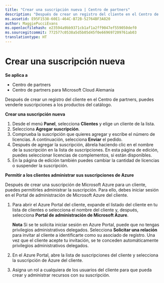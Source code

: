 ```yaml
---
title: "Crear una suscripción nueva | Centro de partners"
description: "Después de crear un registro del cliente en el Centro de partners, puedes venderle suscripciones a los productos del catálogo."
ms.assetid: E95F1538-60E1-464C-B72B-52764BF3A820
author: MaggiePucciEvans
ms.openlocfilehash: e23594a9bb9371cb1af1a2ff9047ef559050def0
ms.sourcegitcommit: 772577c0538a5d5b05d45f0e669697209761ab03
translationtype: HT
---
```

# <a name="create-a-new-subscription"></a>Crear una suscripción nueva

**Se aplica a**

-  Centro de partners
-  Centro de partners para Microsoft Cloud Alemania

Después de crear un registro del cliente en el Centro de partners, puedes venderle suscripciones a los productos del catálogo.

**Crear una suscripción nueva**

1.  Desde el menú **Panel**, selecciona **Clientes** y elige un cliente de la lista.
2.  Selecciona **Agregar suscripción**.
3.  Comprueba la suscripción que quieres agregar y escribe el número de licencias. A continuación, selecciona **Enviar** el pedido.
4.  Después de agregar la suscripción, ábrela haciendo clic en el nombre de la suscripción en la lista de suscripciones. En esta página de edición, puedes seleccionar licencias de complementos, si están disponibles.
5.  En la página de edición también puedes cambiar la cantidad de licencias o suspender la suscripción.

**Permitir a los clientes administrar sus suscripciones de Azure**

Después de crear una suscripción de Microsoft Azure para un cliente, puedes permitirles administrar la suscripción. Para ello, debes iniciar sesión en el Portal de administración de Microsoft Azure del cliente. 

1.  Para abrir el Azure Portal del cliente, expande el listado del cliente en tu lista de clientes o selecciona el nombre del cliente y, después, selecciona **Portal de administración de Microsoft Azure**.
    
    **Nota**  Si se te solicita iniciar sesión en Azure Portal, puede que no tengas privilegios administrativos delegados. Selecciona **Solicitar una relación** para invitar al cliente a identificarte como su asociado de registro. Una vez que el cliente acepte tu invitación, se te conceden automáticamente privilegios administrativos delegados. 
2.  En el Azure Portal, abre la lista de suscripciones del cliente y selecciona la suscripción de Azure del cliente.
3.  Asigna un rol a cualquiera de los usuarios del cliente para que pueda crear y administrar recursos con su suscripción.

 



